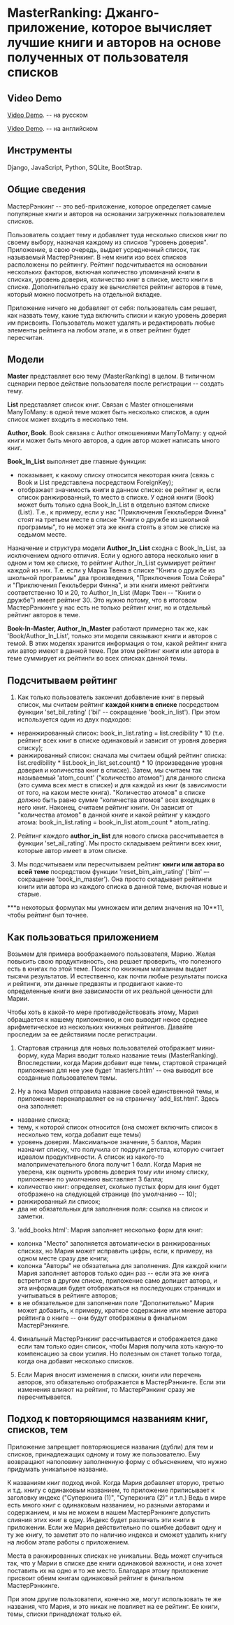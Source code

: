 # MasterRanking: Джанго-приложение, которое вычисляет лучшие книги и авторов на основе полученных от пользователя списков 

## Video Demo

[Video Demo](). -- на русском

[Video Demo]( https://youtu.be/h29ii7SVBuI). -- на английском

## Инструменты

Django, JavaScript, Python, SQLite, BootStrap.

## Общие сведения

МастерРэнкинг -- это веб-приложение, которое определяет самые популярные книги и авторов на основании загруженных пользователем списков.

Пользователь создает тему и добавляет туда несколько списков книг по своему выбору, назначая каждому из списков "уровень доверия". Приложение, в свою очередь, выдает усредненный список, так называемый МастерРэнкинг. В нем книги изо всех списков расположены по рейтингу. Рейтинг подсчитывается на основании нескольких факторов, включая количество упоминаний книги в списках, уровень доверия, количество книг в списке, место книги в списке. Дополнительно сразу же вычисляется рейтинг авторов в теме, который можно посмотреть на отдельной вкладке.

Приложение ничего не добавляет от себя: пользователь сам решает, как назвать тему, какие туда включить списки и какую уровень доверия им присвоить. Пользователь может удалять и редактировать любые элементы рейтинга на любом этапе, и в ответ рейтинг будет пересчитан.

## Модели

**Master** представляет всю тему (MasterRanking) в целом. В типичном сценарии первое действие пользователя после регистрации -- создать тему.

**List** представляет список книг. Связан с Master отношениями ManyToMany: в одной теме может быть несколько списков, а один список может входить в несколько тем.

**Author, Book**. Book связана с Author отношениями ManyToMany: у одной книги может быть много авторов, а один автор может написать много книг.

**Book\_In\_List** выполняет две главные функции:
- показывает, к какому списку относится некоторая книга (связь с Book и List представлена посредством ForeignKey);
- отображает значимость книги в данном списке: ее рейтинг и, если список ранжированный, то место в списке. У одной книги (Book) может быть только одна Book\_In\_List в отдельно взятом списке (List). Т.е., к примеру, если у нас "Приключения Геккльберри Финна" стоят на третьем месте в списке "Книги о дружбе из школьной программы", то не может эта же книга стоять в этом же списке на седьмом месте.

Назначение и структура модели **Author\_In\_List** сходна с Book\_In\_List, за исключением одного отличия. Если у одного автора несколько книг в одном и том же списке, то рейтинг Author\_In\_List суммирует рейтинг каждой из них. Т.е. если у Марка Твена в списке "Книги о дружбе из школьной программы" два произведения, "Приключения Тома Сойера" и "Приключения Геккльберри Финна", и эти книги имеют рейтинги соответственно 10 и 20, то Author\_In\_List (Марк Твен -- "Книги о дружбе") имеет рейтинг 30. Это нужно потому, что в итоговом МастерРэнкинге у нас есть не только рейтинг книг, но и отдельный рейтинг авторов в теме.

**Book-In-Master, Author\_In\_Master** работают примерно так же, как 'Book/Author\_In\_List', только эти модели связывают книги и авторов с темой. В этих моделях хранится информация о том, какой рейтинг книга или автор имеют в данной теме. При этом рейтинг книги или автора в теме суммирует их рейтинги во всех списках данной темы.

## Подсчитываем рейтинг

1. Как только пользователь закончил добавление книг в первый список, мы считаем рейтинг **каждой книги в списке** посредством функции 'set\_bil\_rating' ('bil' -- сокращение 'book\_in\_list'). При этом используется один из двух подходов:

- неранжированный список: book\_in\_list.rating = list.credibility \* 10 (т.е. рейтинг всех книг в списке одинаковый и зависит от уровня доверия списку);
- ранжированный список: сначала мы считаем общий рейтинг списка: list.credibility \* list.book\_in\_list\_set.count() \* 10 (произведение уровня доверия и количества книг в списке). Затем, мы считаем так называемый 'atom\_count' ("количество атомов") для данного списка (это сумма всех мест в списке) и для каждой из книг (в зависимости от того, на каком месте книга). "Количество атомов" в списке должно быть равно сумме "количества атомов" всех входящих в него книг. Наконец, считаем рейтинг книги. Он зависит от "количества атомов" в данной книге и какой рейтинг у каждого атома: book\_in\_list.rating = book\_in\_list.atom\_count \* atom\_rating.

2. Рейтинг каждого **author\_in\_list** для нового списка рассчитывается в функции 'set\_ail\_rating'. Мы просто складываем рейтинги всех книг, которые автор имеет в этом списке.

3. Мы подсчитываем или пересчитываем рейтинг **книги или автора во всей теме** посредством функции 'reset\_bim\_aim\_rating' ('bim' –- сокращение 'book\_in\_master'). Она просто складывает рейтинги книги или автора из каждого списка в данной теме, включая новые и старые.

\*\*\*в некоторых формулах мы умножаем или делим значения на 10\*\*11, чтобы рейтинг был точнее.

## Как пользоваться приложением

Возьмем для примера воображаемого пользователя, Марию. Желая повысить свою продуктивность, она решает проверить, что полезного есть в книгах по этой теме. Поиск по книжным магазинам выдает тысячи результатов. И естественно, как почти любые результаты поиска и рейтинги, эти данные предвзяты и продвигают какие-то определенные книги вне зависимости от их реальной ценности для Марии.

Чтобы хоть в какой-то мере противодействовать этому, Мария обращается к нашему приложению, и оно выводит некое среднее арифметическое из нескольких книжных рейтингов. Давайте проследим за ее действиями после регистрации.

1. Стартовая страница для новых пользователей отображает мини-форму, куда Мария вводит только название темы (MasterRanking). Впоследствии, когда Мария добавит еще темы, стартовой страницей приложения для нее уже будет 'masters.htlm' -- она выводит все созданные пользователем темы.

2. Ну а пока Мария отправила название своей единственной темы, и приложение перенаправляет ее на страничку 'add\_list.html'. Здесь она заполняет:

- название списка;
- тему, к которой список относится (она сможет включить список в несколько тем, когда добавит еще темы)
- уровень доверия. Максимальное значение, 5 баллов, Мария назначит списку, что получила от подруги детства, которую считает идеалом продуктивности. А список из какого-то малопримечательного блога получит 1 балл. Когда Мария не уверена, как оценить уровень доверия тому или иному списку, приложение по умолчанию выставляет 3 балла;
- количество книг: определяет, сколько пустых форм для книг будет отображено на следующей странице (по умолчанию -- 10);
- ранжированный ли список;
- два не обязательных для заполнения поля: ссылка на список и заметки.

3. 'add\_books.html': Мария заполняет несколько форм для книг:

- колонка "Место" заполняется автоматически в ранжированных списках, но Мария может исправить цифры, если, к примеру, на одном месте сразу две книги;
- колонка "Авторы" не обязательна для заполнения. Для каждой книги Мария заполняет авторов только один раз -- если эта же книга встретится в другом списке, приложение само допишет автора, и эта информация будет отображаться на последующих страницах и учитываться в рейтинге авторов;
- в не обязательное для заполнения поле "Дополнительно" Мария может добавить, к примеру, краткое содержание или мнение автора рейтинга о книге -- они будут отображены в финальном МастерРэнкинге.

4. Финальный МастерРэнкинг рассчитывается и отображается даже если там только один список, чтобы Мария получила хоть какую-то компенсацию за свои усилия. Но полезным он станет только тогда, когда она добавит несколько списков.

5. Если Мария вносит изменения в списки, книги или перечень авторов, это обязательно отображается в МастерРэнкинге. Если эти изменения влияют на рейтинг, то МастерРэнкинг сразу же пересчитывается.

## Подход к повторяющимся названиям книг, списков, тем

Приложение запрещает повторяющиеся названия (дубли) для тем и списков, принадлежащих одному и тому же пользователю. Ему возвращают наполовину заполненную форму с объяснением, что нужно придумать уникальное название.

К названиям книг подход иной. Когда Мария добавляет вторую, третью и т.д. книгу с одинаковым названием, то приложение приписывает к заголовку индекс ("Суперкнига (1)", "Суперкнига (2)" и т.п.) Ведь в мире есть много книг с одинаковым названием, но разными авторами и содержанием, и мы не можем в нашем МастерРэнкинге допустить слияния этих книг в одну. Индекс будет различать эти книги в приложении. Если же Мария действительно по ошибке добавит одну и ту же книгу, то заметит это по наличию индекса и сможет удалить книгу на любом этапе работы с приложением.

Места в ранжированных списках не уникальны. Ведь может случиться так, что у Марии в списке две книги одинаковой важности, и она хочет поставить их на одно и то же место. Благодаря этому приложение присвоит обеим книгам одинаковый рейтинг в финальном МастерРэнкинге.

При этом другие пользователи, конечно же, могут использовать те же названия, что Мария, и это никак не повлияет на ее рейтинг. Ее книги, темы, списки принадлежат только ей.